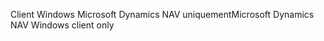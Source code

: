 <span data-ttu-id="32c82-101">Client Windows Microsoft Dynamics NAV uniquement</span><span class="sxs-lookup"><span data-stu-id="32c82-101">Microsoft Dynamics NAV Windows client only</span></span>